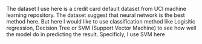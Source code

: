 The dataset I use here is a credit card default dataset from UCI machine learning repository. The dataset suggest that neural network is the best method here. But here I would like to use classification method like Logisitic regression, Decision Tree  or SVM (Support Vector Machine) to see how well the model do in predicting the result.
Specificly, I use SVM here
